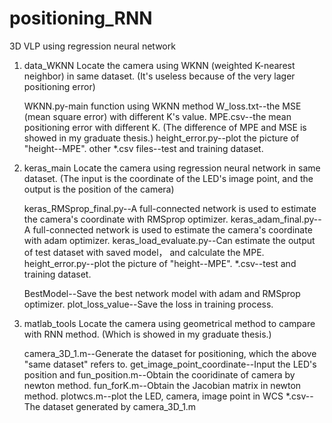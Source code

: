 # positioning_RNN
3D VLP using regression neural network

1. data_WKNN
    Locate the camera using WKNN (weighted K-nearest neighbor) in same dataset.  (It's useless because of the very lager positioning error)
    
    WKNN.py-main function using WKNN method
    W_loss.txt--the MSE (mean square error) with different K's value.
    MPE.csv--the mean positioning error with different K.  (The difference of MPE and MSE is showed in my graduate thesis.)
    height_error.py--plot the picture of "height--MPE".
    other *.csv files--test and training dataset.
    
2. keras_main
    Locate the camera using regression neural network in same dataset.  (The input is the coordinate of the LED's image point, and the output is the position of the camera)
    
    keras_RMSprop_final.py--A full-connected network is used to estimate the camera's coordinate with RMSprop optimizer.
    keras_adam_final.py--A full-connected network is used to estimate the camera's coordinate with adam optimizer.
    keras_load_evaluate.py--Can estimate the output of test dataset with saved model， and calculate the MPE.
    height_error.py--plot the picture of "height--MPE".
    *.csv--test and training dataset.
    
    BestModel--Save the best network model with adam and RMSprop optimizer.
    plot_loss_value--Save the loss in training process.
    
3. matlab_tools
    Locate the camera using geometrical method to campare with RNN method.  (Which is showed in my graduate thesis.)
    
    camera_3D_1.m--Generate the dataset for positioning, which the above "same dataset" refers to.
    get_image_point_coordinate--Input the LED's position and 
    fun_position.m--Obtain the cooridinate of camera by newton method.
    fun_forK.m--Obtain the Jacobian matrix in newton method.
    plotwcs.m--plot the LED, camera, image point in WCS
    *.csv--The dataset generated by camera_3D_1.m
    
